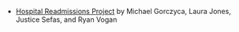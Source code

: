 * [Hospital Readmissions Project](https://github.com/mikegorczyca/ORIE-4741-Hospital-Readmissions-Project) by Michael Gorczyca, Laura Jones, Justice Sefas, and Ryan Vogan
